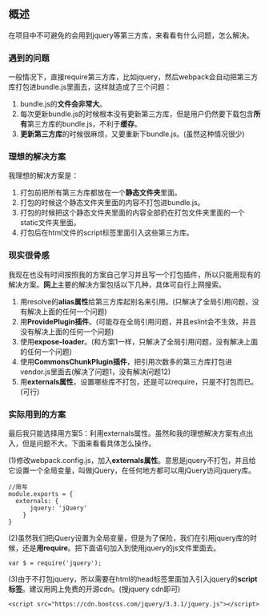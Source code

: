 ## 概述

在项目中不可避免的会用到jquery等第三方库，来看看有什么问题，怎么解决。

### 遇到的问题

一般情况下，直接require第三方库，比如jquery，然后webpack会自动把第三方库打包进bundle.js里面去，这样就造成了三个问题：
1. bundle.js的**文件会非常大**。
2. 每次更新bundle.js的时候根本没有更新第三方库，但是用户仍然要下载包含**所有**第三方库的bundle.js，不利于**缓存**。
3. **更新第三方库**的时候很麻烦，又要重新下bundle.js。(虽然这种情况很少)

### 理想的解决方案

我理想的解决方案是：
1. 打包前把所有第三方库都放在一个**静态文件夹**里面。
2. 打包的时候这个静态文件夹里面的内容不打包进bundle.js。
3. 打包的时候把这个静态文件夹里面的内容全部扔在打包文件夹里面的一个static文件夹里面。
4. 打包后在html文件的script标签里面引入这些第三方库。

### 现实很骨感

我现在也没有时间按照我的方案自己学习并且写一个打包插件，所以只能用现有的解决方案。**网上**主要的解决方案包括以下几种，具体可自行上网搜索。
1. 用resolve的**alias属性**给第三方库起别名来引用。(只解决了全局引用问题，没有解决上面的任何一个问题)
2. 用**ProvidePlugin插件**。(可能存在全局引用问题，并且eslint会不生效，并且没有解决上面的任何一个问题)
3. 使用**expose-loader**。(和方案1一样，只解决了全局引用问题，没有解决上面的任何一个问题)
4. 使用**CommonsChunkPlugin插件**，把引用次数多的第三方库打包进vendor.js里面去(解决了问题1，没有解决问题12)
5. 用**externals属性**，设置哪些库不打包，还是可以require，只是不打包而已。(可行)

### 实际用到的方案

最后我只能选择用方案5：利用externals属性。虽然和我的理想解决方案有点出入，但是问题不大。下面来看看具体怎么操作。

(1)修改webpack.config.js，加入**externals属性**。意思是jquery不打包，并且给它设置一个全局变量，叫做jQuery，在任何地方都可以用jQuery访问jquery库。

```
//简写
module.exports = {
  externals: {
      jquery: 'jQuery'
    }
}
```

(2)虽然我们把jQuery设置为全局变量，但是为了保险，我们在引用jquery库的时候，还是**用require**。把下面语句加入到使用jquery的js文件里面去。

```
var $ = require('jquery');
```

(3)由于不打包jquery，所以需要在html的head标签里面加入引入jquery的**script标签**。建议用网上免费的开源cdn。(搜jquery cdn即可)

```
<script src="https://cdn.bootcss.com/jquery/3.3.1/jquery.js"></script>
```
